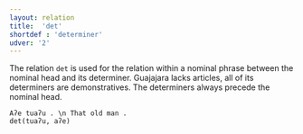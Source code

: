 ```yaml
---
layout: relation
title:  'det'
shortdef : 'determiner'
udver: '2'
---
```


The relation `det` is used for the relation within a nominal phrase between the nominal head and its determiner.
Guajajara lacks articles, all of its determiners are demonstratives. The determiners always precede the nominal head.

~~~ sdparse
Aʔe tuaʔu . \n That old man .
det(tuaʔu, aʔe)
~~~


<!-- Interlanguage links updated St lis 3 20:59:04 CET 2021 -->
